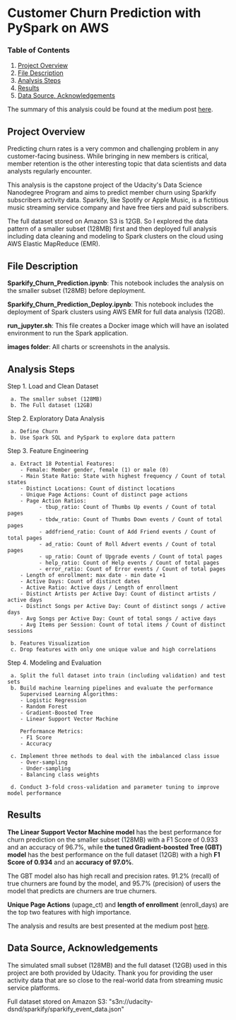 # Customer Churn Prediction with PySpark on AWS
### Table of Contents

1. [Project Overview](#Overview)
2. [File Description](#files)
3. [Analysis Steps](#steps)
4. [Results](#results)
5. [Data Source, Acknowledgements](#source)

The summary of this analysis could be found at the medium post [here](https://kellyhe214.medium.com/customer-churn-prediction-with-pyspark-on-aws-7b889a46e60c).

## Project Overview <a name="Overview"></a>
Predicting churn rates is a very common and challenging problem in any customer-facing business. While bringing in new members is critical, member retention is the other interesting topic that data scientists and data analysts regularly encounter. 

This analysis is the capstone project of the Udacity's Data Science Nanodegree Program and aims to predict member churn using Sparkify subscribers activity data. Sparkify, like Spotify or Apple Music, is a fictitious music streaming service company and have free tiers and paid subscribers.

The full dataset stored on Amazon S3 is 12GB. So I explored the data pattern of a smaller subset (128MB) first and then deployed full analysis including data cleaning and modeling to Spark clusters on the cloud using AWS Elastic MapReduce (EMR).

## File Description <a name="files"></a>
**Sparkify_Churn_Prediction.ipynb**: This notebook includes the analysis on the smaller subset (128MB) before deployment.

**Sparkify_Churn_Prediction_Deploy.ipynb**: This notebook includes the deployment of Spark clusters using AWS EMR for full data analysis (12GB).

**run_jupyter.sh**: This file creates a Docker image which will have an isolated environment to run the Spark application.

**images folder**: All charts or screenshots in the analysis.

## Analysis Steps <a name="steps"></a>
Step 1. Load and Clean Dataset
     
     a. The smaller subset (128MB)
     b. The Full dataset (12GB)
     
Step 2. Exploratory Data Analysis
     
     a. Define Churn
     b. Use Spark SQL and PySpark to explore data pattern
     
Step 3. Feature Engineering

     a. Extract 18 Potential Features:
        - Female: Member gender, female (1) or male (0)
        - Main State Ratio: State with highest frequency / Count of total states
        - Distinct Locations: Count of distinct locations
        - Unique Page Actions: Count of distinct page actions
        - Page Action Ratios:
              - tbup_ratio: Count of Thumbs Up events / Count of total pages
              - tbdw_ratio: Count of Thumbs Down events / Count of total pages
              - addfriend_ratio: Count of Add Friend events / Count of total pages
              - ad_ratio: Count of Roll Advert events / Count of total pages
              - up_ratio: Count of Upgrade events / Count of total pages
              - help_ratio: Count of Help events / Count of total pages
              - error_ratio: Count of Error events / Count of total pages
        - Length of enrollment: max date - min date +1
        - Active Days: Count of distinct dates
        - Active Ratio: Active days / Length of enrollment
        - Distinct Artists per Active Day: Count of distinct artists / active days  
        - Distinct Songs per Active Day: Count of distinct songs / active days  
        - Avg Songs per Active Day: Count of total songs / active days   
        - Avg Items per Session: Count of total items / Count of distinct sessions
    
     b. Features Visualization
     c. Drop features with only one unique value and high correlations
     
Step 4. Modeling and Evaluation

     a. Split the full dataset into train (including validation) and test sets
     b. Build machine learning pipelines and evaluate the performance
        Supervised Learning Algorithms:
        - Logistic Regression
        - Random Forest
        - Gradient-Boosted Tree
        - Linear Support Vector Machine
        
        Performance Metrics:
        - F1 Score
        - Accuracy
        
     c. Implement three methods to deal with the imbalanced class issue
        - Over-sampling
        - Under-sampling
        - Balancing class weights
        
     d. Conduct 3-fold cross-validation and parameter tuning to improve model performance


## Results <a name="results"></a>
**The Linear Support Vector Machine model** has the best performance for churn prediction on the smaller subset (128MB) with a F1 Score of 0.933 and an accuracy of 96.7%, while **the tuned Gradient-boosted Tree (GBT) model** has the best performance on the full dataset (12GB) with a high **F1 Score of 0.934** and an **accuracy of 97.0%**. 

The GBT model also has high recall and precision rates. 91.2% (recall) of true churners are found by the model, and 95.7% (precision) of users the model that predicts are churners are true churners.

**Unique Page Actions** (upage_ct) and **length of enrollment** (enroll_days) are the top two features with high importance. 

The analysis and results are best presented at the medium post [here](https://kellyhe214.medium.com/customer-churn-prediction-with-pyspark-on-aws-7b889a46e60c).

## Data Source, Acknowledgements<a name="source"></a>
The simulated small subset (128MB) and the full dataset (12GB) used in this project are both provided by Udacity. Thank you for providing the user activity data that are so close to the real-world data from streaming music service platforms.

Full dataset stored on Amazon S3: "s3n://udacity-dsnd/sparkify/sparkify_event_data.json"